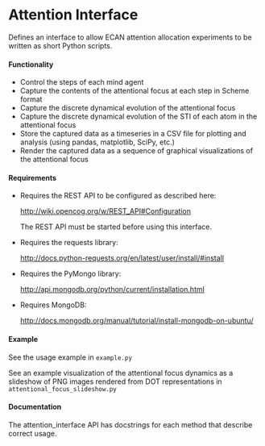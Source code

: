 Attention Interface
===================

Defines an interface to allow ECAN attention allocation experiments to be written as short Python scripts.

#### Functionality

- Control the steps of each mind agent
- Capture the contents of the attentional focus at each step in Scheme format
- Capture the discrete dynamical evolution of the attentional focus
- Capture the discrete dynamical evolution of the STI of each atom in the attentional focus
- Store the captured data as a timeseries in a CSV file for plotting and analysis (using pandas, matplotlib, SciPy, etc.)
- Render the captured data as a sequence of graphical visualizations of the attentional focus

#### Requirements

- Requires the REST API to be configured as described here:

    http://wiki.opencog.org/w/REST_API#Configuration

    The REST API must be started before using this interface.

- Requires the requests library:

    http://docs.python-requests.org/en/latest/user/install/#install

- Requires the PyMongo library:

    http://api.mongodb.org/python/current/installation.html

- Requires MongoDB:

    http://docs.mongodb.org/manual/tutorial/install-mongodb-on-ubuntu/

#### Example

See the usage example in ```example.py```

See an example visualization of the attentional focus dynamics as a slideshow of PNG images rendered from DOT representations in ```attentional_focus_slideshow.py```

#### Documentation

The attention_interface API has docstrings for each method that describe correct usage.
